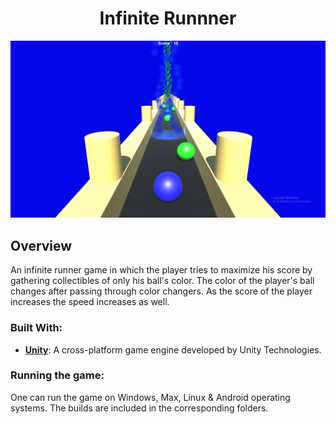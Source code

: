 <h1 align=center> Infinite Runnner </h1>
<div align="center">
	<img src="pic.png" alt="Infinite Runner Pic">
</div>

## Overview
An infinite runner game in which the player tries to maximize his score by gathering collectibles of only his ball's color. The color of the player's ball changes after passing through color changers. As the score of the player increases the speed increases as well.

### Built With:
- [**Unity**](https://unity3d.com/): A cross-platform game engine developed by Unity Technologies.

### Running the game:
One can run the game on Windows, Max, Linux & Android operating systems. The builds are included in the corresponding folders.
